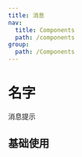 ```yaml
---
title: 消息
nav:
  title: Components
  path: /components
group:
  path: /Components
---
```


# 名字

消息提示

## 基础使用

<code src="./demos/index.tsx"></code>
